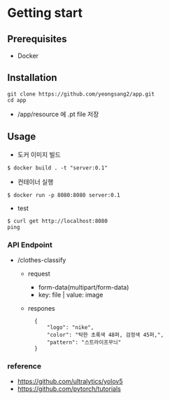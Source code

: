 # Getting start

## Prerequisites
* Docker

## Installation
```
git clone https://github.com/yeongsang2/app.git
cd app
```
* /app/resource 에 .pt file 저장

## Usage
* 도커 이미지 빌드
```
$ docker build . -t "server:0.1"
```
* 컨테이너 실행 
```
$ docker run -p 8080:8080 server:0.1
```
* test
```
$ curl get http://localhost:8080
ping
```

### API Endpoint
* /clothes-classify
    * request
        * form-data(multipart/form-data)
        * key: file | value: image
    * respones<br>

            {
                "logo": "nike",
                "color": "탁한 초록색 48퍼, 검정색 45퍼,",
                "pattern": "스트라이프무늬"
            }
                

### reference
* https://github.com/ultralytics/yolov5
* https://github.com/pytorch/tutorials
